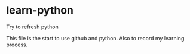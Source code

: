 # learn-python
Try to refresh python

This file is the start to use github and python. 
Also to record my learning process.
